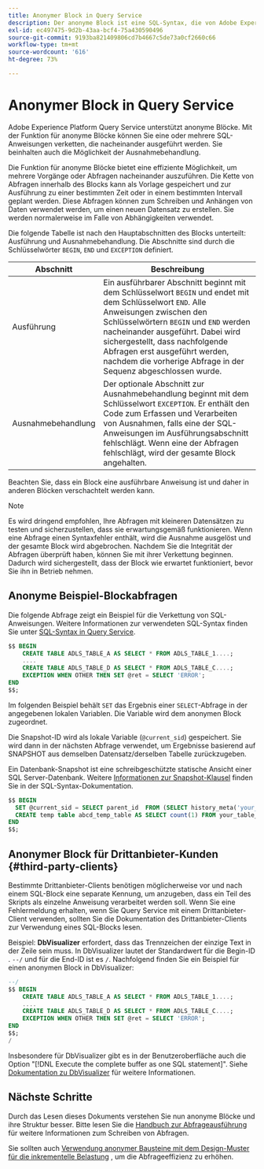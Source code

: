 ```yaml
---
title: Anonymer Block in Query Service
description: Der anonyme Block ist eine SQL-Syntax, die von Adobe Experience Platform Query Service unterstützt wird und mit der Abfragen effizient ausgeführt werden können.
exl-id: ec497475-9d2b-43aa-bcf4-75a430590496
source-git-commit: 9193ba821409806cd7b4667c5de73a0cf2660c66
workflow-type: tm+mt
source-wordcount: '616'
ht-degree: 73%

---
```


# Anonymer Block in Query Service

Adobe Experience Platform Query Service unterstützt anonyme Blöcke. Mit der Funktion für anonyme Blöcke können Sie eine oder mehrere SQL-Anweisungen verketten, die nacheinander ausgeführt werden. Sie beinhalten auch die Möglichkeit der Ausnahmebehandlung.

Die Funktion für anonyme Blöcke bietet eine effiziente Möglichkeit, um mehrere Vorgänge oder Abfragen nacheinander auszuführen. Die Kette von Abfragen innerhalb des Blocks kann als Vorlage gespeichert und zur Ausführung zu einer bestimmten Zeit oder in einem bestimmten Intervall geplant werden. Diese Abfragen können zum Schreiben und Anhängen von Daten verwendet werden, um einen neuen Datensatz zu erstellen. Sie werden normalerweise im Falle von Abhängigkeiten verwendet.

Die folgende Tabelle ist nach den Hauptabschnitten des Blocks unterteilt: Ausführung und Ausnahmebehandlung. Die Abschnitte sind durch die Schlüsselwörter `BEGIN`, `END` und `EXCEPTION` definiert.

| Abschnitt | Beschreibung |
|---|---|
| Ausführung | Ein ausführbarer Abschnitt beginnt mit dem Schlüsselwort `BEGIN` und endet mit dem Schlüsselwort `END`. Alle Anweisungen zwischen den Schlüsselwörtern `BEGIN` und `END` werden nacheinander ausgeführt. Dabei wird sichergestellt, dass nachfolgende Abfragen erst ausgeführt werden, nachdem die vorherige Abfrage in der Sequenz abgeschlossen wurde. |
| Ausnahmebehandlung | Der optionale Abschnitt zur Ausnahmebehandlung beginnt mit dem Schlüsselwort `EXCEPTION`. Er enthält den Code zum Erfassen und Verarbeiten von Ausnahmen, falls eine der SQL-Anweisungen im Ausführungsabschnitt fehlschlägt. Wenn eine der Abfragen fehlschlägt, wird der gesamte Block angehalten. |

Beachten Sie, dass ein Block eine ausführbare Anweisung ist und daher in anderen Blöcken verschachtelt werden kann.

>[!NOTE]
>
> Es wird dringend empfohlen, Ihre Abfragen mit kleineren Datensätzen zu testen und sicherzustellen, dass sie erwartungsgemäß funktionieren. Wenn eine Abfrage einen Syntaxfehler enthält, wird die Ausnahme ausgelöst und der gesamte Block wird abgebrochen. Nachdem Sie die Integrität der Abfragen überprüft haben, können Sie mit ihrer Verkettung beginnen. Dadurch wird sichergestellt, dass der Block wie erwartet funktioniert, bevor Sie ihn in Betrieb nehmen.

## Anonyme Beispiel-Blockabfragen

Die folgende Abfrage zeigt ein Beispiel für die Verkettung von SQL-Anweisungen. Weitere Informationen zur verwendeten SQL-Syntax finden Sie unter [SQL-Syntax in Query Service](../sql/syntax.md).

```SQL
$$ BEGIN
    CREATE TABLE ADLS_TABLE_A AS SELECT * FROM ADLS_TABLE_1....;
    ....
    CREATE TABLE ADLS_TABLE_D AS SELECT * FROM ADLS_TABLE_C....; 
    EXCEPTION WHEN OTHER THEN SET @ret = SELECT 'ERROR';
END
$$;
```

Im folgenden Beispiel behält `SET` das Ergebnis einer `SELECT`-Abfrage in der angegebenen lokalen Variablen. Die Variable wird dem anonymen Block zugeordnet.

Die Snapshot-ID wird als lokale Variable (`@current_sid`) gespeichert. Sie wird dann in der nächsten Abfrage verwendet, um Ergebnisse basierend auf SNAPSHOT aus demselben Datensatz/derselben Tabelle zurückzugeben.

Ein Datenbank-Snapshot ist eine schreibgeschützte statische Ansicht einer SQL Server-Datenbank. Weitere [Informationen zur Snapshot-Klausel](../sql/syntax.md#SNAPSHOT-clause) finden Sie in der SQL-Syntax-Dokumentation.

```SQL
$$ BEGIN                                             
  SET @current_sid = SELECT parent_id  FROM (SELECT history_meta('your_table_name')) WHERE  is_current = true;
  CREATE temp table abcd_temp_table AS SELECT count(1) FROM your_table_name  SNAPSHOT SINCE @current_sid;                                                                                           
END
$$;
```

## Anonymer Block für Drittanbieter-Kunden {#third-party-clients}

Bestimmte Drittanbieter-Clients benötigen möglicherweise vor und nach einem SQL-Block eine separate Kennung, um anzugeben, dass ein Teil des Skripts als einzelne Anweisung verarbeitet werden soll. Wenn Sie eine Fehlermeldung erhalten, wenn Sie Query Service mit einem Drittanbieter-Client verwenden, sollten Sie die Dokumentation des Drittanbieter-Clients zur Verwendung eines SQL-Blocks lesen.

Beispiel: **DbVisualizer** erfordert, dass das Trennzeichen der einzige Text in der Zeile sein muss. In DbVisualizer lautet der Standardwert für die Begin-ID . `--/` und für die End-ID ist es `/`. Nachfolgend finden Sie ein Beispiel für einen anonymen Block in DbVisualizer:

```SQL
--/
$$ BEGIN
    CREATE TABLE ADLS_TABLE_A AS SELECT * FROM ADLS_TABLE_1....;
    ....
    CREATE TABLE ADLS_TABLE_D AS SELECT * FROM ADLS_TABLE_C....;
    EXCEPTION WHEN OTHER THEN SET @ret = SELECT 'ERROR';
END
$$;
/
```

Insbesondere für DbVisualizer gibt es in der Benutzeroberfläche auch die Option &quot;[!DNL Execute the complete buffer as one SQL statement]&quot;. Siehe [Dokumentation zu DbVisualizer](https://confluence.dbvis.com/display/UG120/Executing+Complex+Statements#ExecutingComplexStatements-UsingExecuteBuffer) für weitere Informationen.

## Nächste Schritte

Durch das Lesen dieses Dokuments verstehen Sie nun anonyme Blöcke und ihre Struktur besser. Bitte lesen Sie die [Handbuch zur Abfrageausführung](../best-practices/writing-queries.md) für weitere Informationen zum Schreiben von Abfragen.

Sie sollten auch [Verwendung anonymer Bausteine mit dem Design-Muster für die inkrementelle Belastung](./incremental-load.md) , um die Abfrageeffizienz zu erhöhen.
